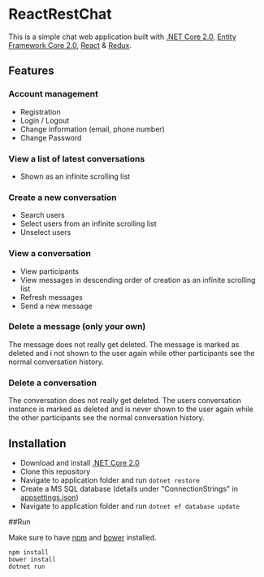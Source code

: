 # ReactRestChat

This is a simple chat web application built with [.NET Core 2.0](https://blogs.msdn.microsoft.com/dotnet/2017/08/14/announcing-net-core-2-0/), [Entity Framework Core 2.0](https://blogs.msdn.microsoft.com/dotnet/2017/08/14/announcing-entity-framework-core-2-0/), [React](https://reactjs.org/) & [Redux](https://github.com/reactjs/redux). 

## Features

### Account management

* Registration
* Login / Logout
* Change information (email, phone number)
* Change Password

### View a list of latest conversations

* Shown as an infinite scrolling list

### Create a new conversation

* Search users
* Select users from an infinite scrolling list
* Unselect users

### View a conversation

* View participants
* View messages in descending order of creation as an infinite scrolling list
* Refresh messages
* Send a new message

### Delete a message (only your own)

The message does not really get deleted. The message is marked as deleted and i not shown to the user again while other participants see the normal conversation history. 

### Delete a conversation

The conversation does not really get deleted. The users conversation instance is marked as deleted and is never shown to the user again while the other participants see the normal conversation history.

## Installation

* Download and install [.NET Core 2.0](https://github.com/dotnet/core/blob/master/release-notes/download-archives/2.0.0-download.md)
* Clone this repository
* Navigate to application folder and run `dotnet restore`
* Create a MS SQL database (details under "ConnectionStrings" in [appsettings.json](https://github.com/crowake13/ReactRestChat/blob/master/appsettings.json))
* Navigate to application folder and run `dotnet ef database update`

##Run

Make sure to have [npm](https://www.npmjs.com/) and [bower](https://bower.io/) installed. 

```
npm install
bower install
dotnet run
```
